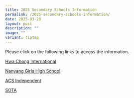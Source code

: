 ```yaml
---
title: 2025 Secondary Schools Information
permalink: /2025-secondary-schools-information/
date: 2025-03-28
layout: post
description: ""
image: ""
variant: tiptap
---
```

<p>Please click on the following links to access the information.</p>
<p></p>
<p><a href="/files/2025 Secondary Schools/Hwa_Chong_International.pdf" rel="noopener nofollow" target="_blank">Hwa Chong International</a>
</p>
<p></p>
<p><a href="/files/2025 Secondary Schools/Nanyang_Girls__High_School.pdf" rel="noopener nofollow" target="_blank">Nanyang Girls High School</a>
</p>
<p></p>
<p><a href="/files/2025 Secondary Schools/ACS__Independent_.pdf" rel="noopener nofollow" target="_blank">ACS Independent</a>
</p>
<p></p>
<p><a href="/files/2025 Secondary Schools/SOTA.pdf" rel="noopener nofollow" target="_blank">SOTA</a>
</p>
<p></p>